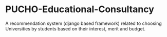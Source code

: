# PUCHO-Educational-Consultancy
A recommendation system (django based framework) related to choosing Universities by students based on their interest, merit and budget.
